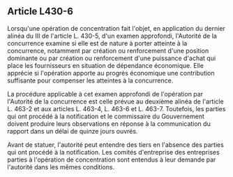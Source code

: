 Article L430-6
----
Lorsqu'une opération de concentration fait l'objet, en application du dernier
alinéa du III de l'article L. 430-5, d'un examen approfondi, l'Autorité de la
concurrence examine si elle est de nature à porter atteinte à la concurrence,
notamment par création ou renforcement d'une position dominante ou par création
ou renforcement d'une puissance d'achat qui place les fournisseurs en situation
de dépendance économique. Elle apprécie si l'opération apporte au progrès
économique une contribution suffisante pour compenser les atteintes à la
concurrence.

La procédure applicable à cet examen approfondi de l'opération par l'Autorité de
la concurrence est celle prévue au deuxième alinéa de l'article L. 463-2 et aux
articles L. 463-4, L. 463-6 et L. 463-7. Toutefois, les parties qui ont procédé
à la notification et le commissaire du Gouvernement doivent produire leurs
observations en réponse à la communication du rapport dans un délai de quinze
jours ouvrés.

Avant de statuer, l'autorité peut entendre des tiers en l'absence des parties
qui ont procédé à la notification. Les comités d'entreprise des entreprises
parties à l'opération de concentration sont entendus à leur demande par
l'autorité dans les mêmes conditions.
